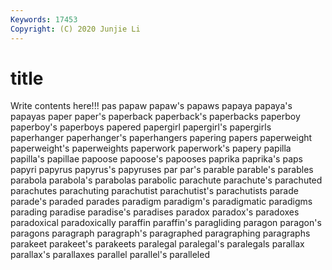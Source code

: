 ```yaml
---
Keywords: 17453
Copyright: (C) 2020 Junjie Li
---
```


# title

Write contents here!!!
pas 
papaw 
papaw's 
papaws 
papaya 
papaya's 
papayas 
paper 
paper's 
paperback
paperback's 
paperbacks 
paperboy 
paperboy's 
paperboys 
papered 
papergirl 
papergirl's 
papergirls 
paperhanger
paperhanger's 
paperhangers 
papering 
papers 
paperweight 
paperweight's 
paperweights 
paperwork 
paperwork's 
papery
papilla 
papilla's 
papillae 
papoose 
papoose's 
papooses 
paprika 
paprika's 
paps 
papyri
papyrus 
papyrus's 
papyruses 
par 
par's 
parable 
parable's 
parables 
parabola 
parabola's
parabolas 
parabolic 
parachute 
parachute's 
parachuted 
parachutes 
parachuting 
parachutist 
parachutist's 
parachutists
parade 
parade's 
paraded 
parades 
paradigm 
paradigm's 
paradigmatic 
paradigms 
parading 
paradise
paradise's 
paradises 
paradox 
paradox's 
paradoxes 
paradoxical 
paradoxically 
paraffin 
paraffin's 
paragliding
paragon 
paragon's 
paragons 
paragraph 
paragraph's 
paragraphed 
paragraphing 
paragraphs 
parakeet 
parakeet's
parakeets 
paralegal 
paralegal's 
paralegals 
parallax 
parallax's 
parallaxes 
parallel 
parallel's 
paralleled
